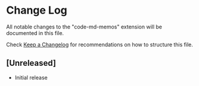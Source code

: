 # Change Log

All notable changes to the "code-md-memos" extension will be documented in this file.

Check [Keep a Changelog](http://keepachangelog.com/) for recommendations on how to structure this file.

## [Unreleased]

- Initial release